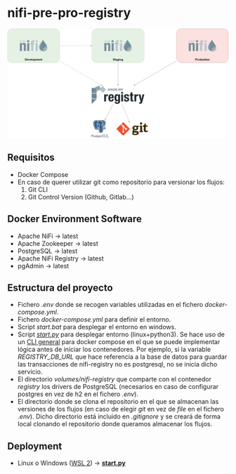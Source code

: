 # nifi-pre-pro-registry

![Index Management](/assets/arquitecture.png)

## Requisitos
- Docker Compose
- En caso de querer utilizar git como repositorio para versionar los flujos:
    1. Git CLI
    2. Git Control Version (Github, Gitlab...)

## Docker Environment Software
- Apache NiFi &rarr; latest
- Apache Zookeeper &rarr; latest
- PostgreSQL &rarr; latest
- Apache NiFi Registry &rarr; latest
- pgAdmin &rarr; latest

## Estructura del proyecto
- Fichero *.env* donde se recogen variables utilizadas en el fichero *docker-compose.yml*.
- Fichero *docker-compose.yml* para definir el entorno.
- Script *start.bat* para desplegar el entorno en windows.
- Script [*start.py*](https://github.com/itarano/nifi-pre-pro-registry/blob/master/start.py) para desplegar entorno (linux+python3). Se hace uso de un [CLI general](https://gist.github.com/itarano/bcfbc671072635acdce6e4fa444d65af) para docker compose en el que se puede implementar lógica antes de iniciar los contenedores. Por ejemplo, si la variable *REGISTRY_DB_URL* que hace referencia a la base de datos para guardar las transacciones de nifi-registry no es postgresql, no se inicia dicho servicio.
- El directorio *volumes/nifi-registry* que comparte con el contenedor *registry* los drivers de PostgreSQL (necesarios en caso de configurar postgres en vez de h2 en el fichero *.env*).
- El directorio donde se clona el repositorio en el que se almacenan las versiones de los flujos (en caso de elegir *git* en vez de *file* en el fichero *.env*). Dicho directorio está incluido en *.gitignore* y se creará de forma local clonando el repositorio donde queramos almacenar los flujos.

## Deployment
- Linux o Windows ([WSL 2](https://devblogs.microsoft.com/commandline/announcing-wsl-2/)) &rarr; [**start.py**](https://github.com/itarano/nifi-pre-pro-registry/blob/master/start.py)
